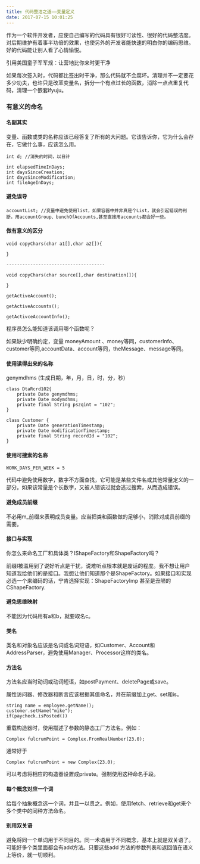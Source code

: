 ```yaml
---
title: 代码整洁之道——变量定义
date: 2017-07-15 10:01:25
---
```


作为一个软件开发者，应使自己编写的代码具有很好可读性、很好的代码整洁度。对后期维护有着事半功倍的效果，也使另外的开发者能快速的明白你的编码思维。好的代码能让别人看了心情愉悦。

引用美国童子军军规：让营地比你来时更干净

如果每次签入时，代码都比签出时干净，那么代码就不会腐坏。清理并不一定要花多少功夫，也许只是改革变量名，拆分一个有点过长的函数，消除一点点重复代码，清理一个嵌套ifyuju。

### 有意义的命名

#### 名副其实

变量、函数或类的名称应该已经答复了所有的大问题。它该告诉你，它为什么会存在，它做什么事，应该怎么用。

	int d; //消失的时间，以日计

	int elapsedTimeInDays;
	int daysSinceCreation;
	int daysSinceModification;
	int fileAgeInDays;

####  避免误导

	accountList; //变量中避免使用list，如果容器中并非真是个List，就会引起错误的判断。用accountGroup、bunchOfAccounts,甚至直接用accounts都会好一些。

#### 做有意义的区分

	void copyChars(char a1[],char a2[]){

	}

	-------------------------------------

	void copyChars(char source[],char destination[]){

	}

	getActiveAccount();

	getActiveAccounts();

	getActivceAccountInfo();

程序员怎么能知道该调用哪个函数呢？

如果缺少明确约定，变量 moneyAmount 、money等同，customerInfo、customer等同,accountData、account等同，theMessage、message等同。

#### 使用读得出来的名称

genymdhms (生成日期，年，月，日，时，分，秒)

	class DtaRcrd102{
		private Date genymdhms;
		private Date modymdhms;
		private final String pszqint = "102";
	}

	class Customer {
		private Date generationTimestamp;
		private Date modificationTimestamp;
		private final String recordId = "102";
	}

#### 使用可搜索的名称

	WORK_DAYS_PER_WEEK = 5

代码中避免使用数字，数字不方面查找，它可能是某些文件名或其他常量定义的一部分。如果该常量是个长数字，又被人错该过就会逃过搜索，从而造成错误。

#### 避免成员前缀

不必用m_前缀来表明成员变量。应当把类和函数做的足够小，消除对成员前缀的需要。

#### 接口与实现

你怎么来命名工厂和具体类？IShapeFactory和ShapeFactory吗？

前缀I被滥用到了说好听点是干扰，说难听点根本就是废话的程度。我不想让用户知道我给他们的是接口。我想让他们知道那个是ShapeFactory。如果接口和实现必选一个来编码的话，宁肯选择实现：ShapeFactoryImp 甚至是丑陋的CShapeFactory.

#### 避免思维映射

不能因为代码用有a和b，就要取名c。

#### 类名

类名和对象名应该是名词或名词短语，如Customer、Account和AddressParser，避免使用Manager、Processor这样的类名。

#### 方法名

方法名应当时动词或动词短语，如postPayment、deletePage或save。

属性访问器、修改器和断言应该根据其值命名，并在前缀加上get、set和is。

	string name = employee.getName();
	customer.setName("mike");
	if(paycheck.isPosted())

重载构造器时，使用描述了参数的静态工厂方法名。例如：

	Complex fulcrumPoint = Complex.FromRealNumber(23.0);

通常好于
	
	Complex fulcrumPoint = new Complex(23.0);

可以考虑将相应的构造器设置成privete。强制使用这种命名手段。

#### 每个概念对应一个词 

给每个抽象概念选一个词，并且一以贯之。例如，使用fetch、retrieve和get来个多个类中的同种方法命名。

#### 别用双关语

避免将同一个单词用于不同目的。同一术语用于不同概念，基本上就是双关语了。可能好多个类里面都会有add方法。只要这些add	方法的参数列表和返回值在语义上等价，就一切顺利。



























